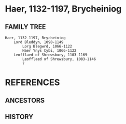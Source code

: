 # Haer, 1132-1197, Brycheiniog

## FAMILY TREE
```
Haer, 1132-1197, Brycheiniog
	Lord Bleddyn, 1098-1149
		Lorg Blegwrd, 1066-1122
		Haer Ynys Cybi, 1066-1122
	Leofflaed of Shrewsbury, 1103-1169
		Leofflaed of Shrewsbury, 1083-1146
		?
```


# REFERENCES

## ANCESTORS

## HISTORY
